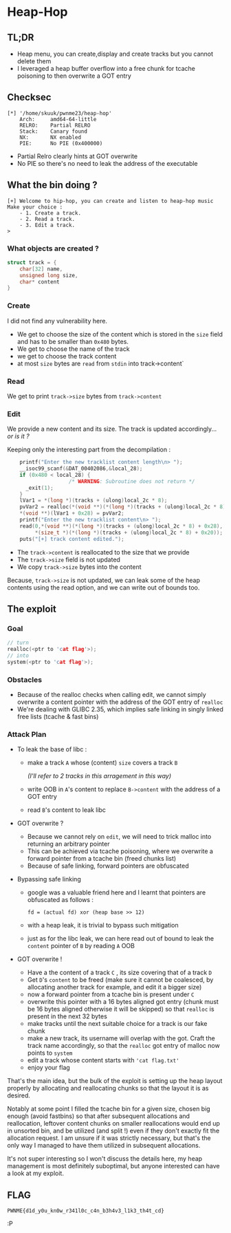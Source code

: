 # **Heap-Hop**


## **TL;DR**
- Heap menu, you can create,display and create tracks but you cannot delete them
- I leveraged a heap buffer overflow into a free chunk for tcache poisoning to then overwrite a GOT entry


## **Checksec**
```
[*] '/home/skuuk/pwnme23/heap-hop'
    Arch:     amd64-64-little
    RELRO:    Partial RELRO
    Stack:    Canary found
    NX:       NX enabled
    PIE:      No PIE (0x400000)
```
- Partial Relro clearly hints at GOT overwrite
- No PIE so there's no need  to leak the address of the executable

## **What the bin doing ?**
```
[+] Welcome to hip-hop, you can create and listen to heap-hop music
Make your choice :
	- 1. Create a track.
	- 2. Read a track.
	- 3. Edit a track.
> 
```
### **What objects are created ?**
```C
struct track = {
    char[32] name,
    unsigned long size,
    char* content
}
```
### **Create**
I did not find any vulnerability here.
- We get to choose the size of the content which is stored in the `size` field and has to be smaller than `0x480` bytes.
- We get to choose the name of the track
- we get to choose the track content 
- at most `size` bytes are `read` from `stdin` into track->content`

### **Read**
We get to print `track->size` bytes from `track->content`

### **Edit**
We provide a new content and its size.
The track is updated accordingly...
*or is it ?*

Keeping only the interesting part from the decompilation :
```C
    printf("Enter the new tracklist content length\n> ");
    __isoc99_scanf(&DAT_00402086,&local_28);
    if (0x480 < local_28) {
                    /* WARNING: Subroutine does not return */
      _exit(1);
    }
    lVar1 = *(long *)(tracks + (ulong)local_2c * 8);
    pvVar2 = realloc(*(void **)(*(long *)(tracks + (ulong)local_2c * 8) + 0x28),local_28);
    *(void **)(lVar1 + 0x28) = pvVar2;
    printf("Enter the new tracklist content\n> ");
    read(0,*(void **)(*(long *)(tracks + (ulong)local_2c * 8) + 0x28),
         *(size_t *)(*(long *)(tracks + (ulong)local_2c * 8) + 0x20));
    puts("[+] track content edited.");
```
- The `track->content` is reallocated to the size that we provide
- The `track->size` field is not updated
- We copy `track->size` bytes into the content

Because, `track->size` is not updated, we can leak some of the heap contents using the read option, and we can write out of bounds too.

## **The exploit**

### **Goal**
```C
// turn
realloc(<ptr to 'cat flag'>);
// into
system(<ptr to 'cat flag'>);
```

### **Obstacles**
- Because of the realloc checks when calling edit, we cannot simply overwrite a content pointer with the address of the GOT entry of `realloc`
- We're dealing with GLIBC 2.35, which implies safe linking in singly linked free lists (tcache & fast bins)

### **Attack Plan**
- To leak the base of libc :
    - make a track `A` whose (content) `size` covers a track `B` 

        *(I'll refer to 2 tracks in this arragement  in this way)*
    - write OOB in `A`'s content to replace `B->content` with the address of a GOT entry
    - read `B`'s content to leak libc

- GOT overwrite ?
    - Because we cannot rely on `edit`, we will need to trick malloc into returning an arbitrary pointer
    - This can be achieved via tcache poisoning, where we overwrite a forward pointer from a tcache bin (freed chunks list)
    - Because of safe linking, forward pointers are obfuscated

- Bypassing safe linking
    - google was a valuable friend here and I learnt that pointers are obfuscated as follows :

        `fd = (actual fd) xor (heap base >> 12)`
    - with a heap leak, it is trivial to bypass such mitigation
    - just as for the libc leak, we can here read out of bound to leak the `content` pointer of `B` by reading `A` OOB

-  GOT overwrite !
    - Have a the content of a track `C` , its size covering that of a track `D`
    - Get  `D`'s `content` to be freed (make sure it cannot be coalesced, by allocating another track for example, and edit it a bigger size)
    - now a forward pointer from a tcache bin is present under `C`
    - overwrite this pointer with a 16 bytes aligned got entry (chunk must be 16 bytes aligned otherwise it will be skipped)
    so that `realloc` is present in the next 32 bytes
    - make tracks until the next suitable choice for a track is our fake chunk
    - make a new track, its username will overlap with the got. Craft the track name accordingly, so that the `realloc` got entry of malloc now points to `system`
    - edit a track whose content starts with `'cat flag.txt'`
    - enjoy your flag

That's the main idea, but the bulk of the exploit is setting up the heap layout properly by allocating and reallocating chunks so that the layout it is as desired. 

Notably at some point I filled the tcache bin for a given size, chosen big enough (avoid fastbins) so that after subsequent allocations and reallocation, leftover content chunks on smaller reallocations would end up in unsorted bin, and be utilized (and split !) even if they don't exactly fit the allocation request. I am unsure if it was strictly necessary, but that's the only way I managed to have them utilized in subsequent allocations.

It's not super interesting so I won't discuss the details here, my heap management is most definitely suboptimal, but anyone interested can have a look at my exploit.

## **FLAG**
```
PWNME{d1d_y0u_kn0w_r341l0c_c4n_b3h4v3_l1k3_th4t_cd}
```
:P
